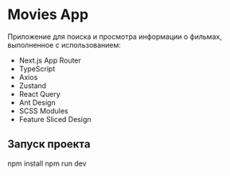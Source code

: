 # Movies App

Приложение для поиска и просмотра информации о фильмах, выполненное с использованием:

- Next.js App Router
- TypeScript
- Axios
- Zustand
- React Query
- Ant Design
- SCSS Modules
- Feature Sliced Design

## Запуск проекта

npm install
npm run dev
